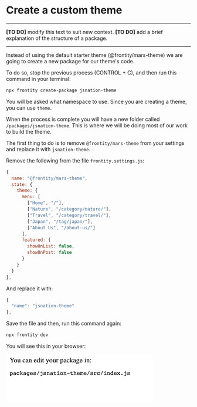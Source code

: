 # Create a custom theme

---

**[TO DO]** modify this text to suit new context.
**[TO DO]** add a brief explanation of the structure of a package.

---

Instead of using the default starter theme (@frontity/mars-theme) we are going to create a new package for our theme's code.

To do so, stop the previous process (CONTROL + C), and then run this command in your terminal:

```bash
npx frontity create-package jsnation-theme
```

You will be asked what namespace to use. Since you are creating a theme, you can use `theme`.

When the process is complete you will have a new folder called `/packages/jsnation-theme`. This is where we will be doing most of our work to build the theme.

The first thing to do is to remove `@frontity/mars-theme` from your settings and replace it with `jsnation-theme`.

Remove the following from the file `frontity.settings.js`:

```js
{
  name: "@frontity/mars-theme",
  state: {
    theme: {
      menu: [
        ["Home", "/"],
        ["Nature", "/category/nature/"],
        ["Travel", "/category/travel/"],
        ["Japan", "/tag/japan/"],
        ["About Us", "/about-us/"]
      ],
      featured: {
        showOnList: false,
        showOnPost: false
      }
    }
  }
},
```

And replace it with:

```js
{
  "name": "jsnation-theme"
},
```

Save the file and then, run this command again:

```bash
npx frontity dev
```

You will see this in your browser:

<p>
  <img alt="Frontity in the console" src="../assets/browser-1.png" width="400">
</p>